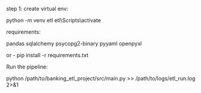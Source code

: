 step 1: create virtual env:

python -m venv etl
etl\Scripts\activate  


requirements:

pandas
sqlalchemy
psycopg2-binary
pyyaml
openpyxl

or - pip install -r requirements.txt


Run the pipeline:

python /path/to/banking_etl_project/src/main.py >> /path/to/logs/etl_run.log 2>&1


